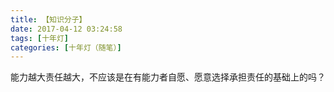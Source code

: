 ```yaml
---
title: 【知识分子】
date: 2017-04-12 03:24:58
tags: [十年灯]
categories: [十年灯（随笔）]
---
```


<p dir="ltr"  >能力越大责任越大，不应该是在有能力者自愿、愿意选择承担责任的基础上的吗？</p>